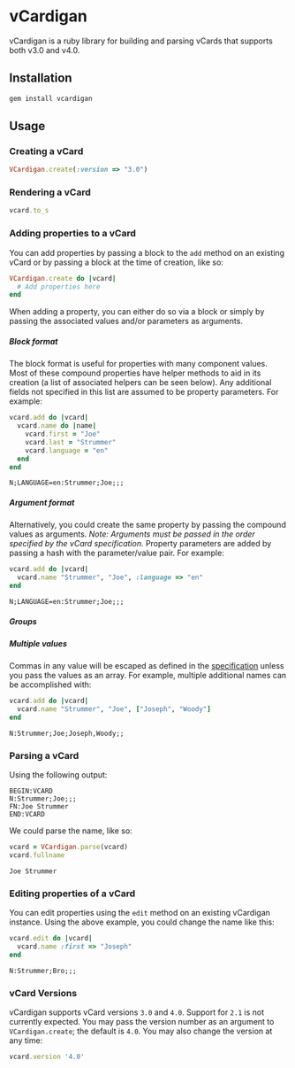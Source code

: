 # vCardigan

vCardigan is a ruby library for building and parsing vCards that supports both
v3.0 and v4.0.

## Installation

``` bash
gem install vcardigan
```

## Usage
### Creating a vCard

``` ruby
VCardigan.create(:version => "3.0")
```

### Rendering a vCard

``` ruby
vcard.to_s
```

### Adding properties to a vCard

You can add properties by passing a block to the `add` method on an existing
vCard or by passing a block at the time of creation, like so:

``` ruby
VCardigan.create do |vcard|
  # Add properties here
end
```

When adding a property, you can either do so via a block or simply by passing
the associated values and/or parameters as arguments.

##### Block format

The block format is useful for properties with many component values. Most of
these compound properties have helper methods to aid in its creation (a list of
associated helpers can be seen below). Any additional fields not specified in
this list are assumed to be property parameters. For example:

``` ruby
vcard.add do |vcard|
  vcard.name do |name|
    vcard.first = "Joe"
    vcard.last = "Strummer"
    vcard.language = "en"
  end
end
```
```
N;LANGUAGE=en:Strummer;Joe;;;
```

##### Argument format

Alternatively, you could create the same property by passing the compound
values as arguments. *Note: Arguments must be passed in the order specified by
the vCard specification.* Property parameters are added by passing a hash with
the parameter/value pair. For example:

``` ruby
vcard.add do |vcard|
  vcard.name "Strummer", "Joe", :language => "en"
end
```
```
N;LANGUAGE=en:Strummer;Joe;;;
```

##### Groups

##### Multiple values

Commas in any value will be escaped as defined in the
[specification](http://tools.ietf.org/html/rfc6350#section-3.4) unless you
pass the values as an array. For example, multiple additional names can be
accomplished with:

``` ruby
vcard.add do |vcard|
  vcard.name "Strummer", "Joe", ["Joseph", "Woody"]
end
```
```
N:Strummer;Joe;Joseph,Woody;;
```

### Parsing a vCard

Using the following output:

```
BEGIN:VCARD
N:Strummer;Joe;;;
FN:Joe Strummer
END:VCARD
```
We could parse the name, like so:

``` ruby
vcard = VCardigan.parse(vcard)
vcard.fullname
```
```
Joe Strummer
```

### Editing properties of a vCard

You can edit properties using the `edit` method on an existing vCardigan
instance. Using the above example, you could change the name like this:

``` ruby
vcard.edit do |vcard|
  vcard.name :first => "Joseph"
end
```
```
N:Strummer;Bro;;;
```

### vCard Versions

vCardigan supports vCard versions `3.0` and `4.0`. Support for `2.1` is not
currently expected. You may pass the version number as an argument to
`VCardigan.create`; the default is `4.0`. You may also change the version at
any time:

``` ruby
vcard.version '4.0'
```
